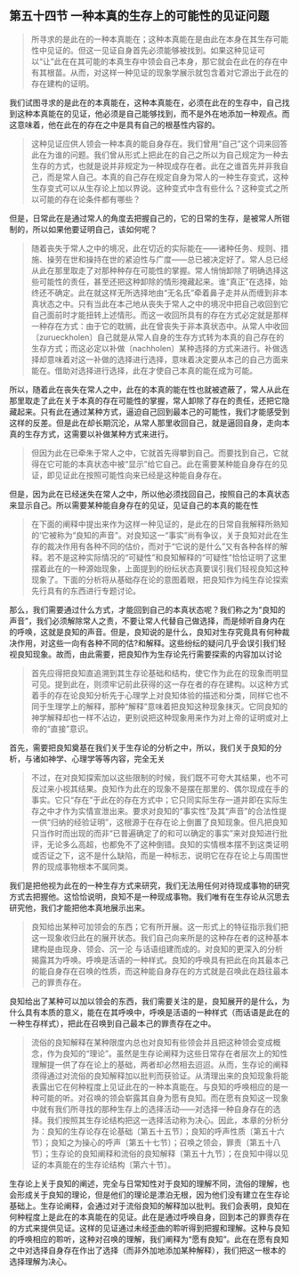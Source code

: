 <h2>第五十四节 一种本真的生存上的可能性的见证问题</h2><blockquote data-pid="TRvHXPhS">所寻求的是此在的一种本真能在；这种本真能在是由此在本身在其生存可能性中见证的。但这一见证自身首先必须能够被找到。如果这种见证可以“让”此在在其可能的本真生存中领会自己本身，那它就会在此在的存在中有其根苗。从而，对这样一种见证的现象学展示就包含着对它源出于此在的存在建构的证明。</blockquote><p data-pid="13MU33nJ">我们试图寻求的是此在的本真能在，这种本真能在，必须在此在的生存中，自己找到这种本真能在的见证，他必须是自己能够找到，而不是外在地添加一种观点。而这意味着，他在此在的存在之中是具有自己的根基性内容的。</p><blockquote data-pid="lrUxMItH">这种见证应供人领会一种本真的能自身存在。我们曾用“自己”这个词来回答此在为谁的问题。我们曾从形式上把此在的自己之所以为自己规定为一种去生存的方式，也就是说并非规定为一种现成存在者。此在之谁首先并非我自己，而是常人自己。本真的自己存在规定自身为常人的一种生存变式，这种生存变式可以从生存论上加以界说。这种变式中含有些什么？这种变式之所以可能的存在论条件都有哪些？</blockquote><p data-pid="_EGXCPfJ">但是，日常此在是通过常人的角度去把握自己的，它的日常的生存，是被常人所钳制的，所以如果他要证明自己，该如何呢？</p><blockquote data-pid="Dt2blBLo">随着丧失于常人之中的境况，此在切近的实际能在——诸种任务、规则、措施、操劳在世和操持在世的紧迫性与广度——总已被决定好了。常人总已经从此在那里取走了对那种种存在可能性的掌握。常人悄悄卸除了明确选择这些可能性的责任，甚至还把这种卸除的情形掩藏起来。谁“真正”在选择，始终还不确定。此在就这样无所选择地由“无名氏”牵着鼻子走并从而缠到非本真状态之中。只有当此在本己地从丧失于常人之中的境况中把自己收回到它自己面前时才能扭转上述情形。而这一收回所具有的存在方式必定就是那样一种存在方式：由于它的耽搁，此在曾丧失于非本真状态中。从常人中收回〔zurueckholen〕自己就是从常人自身的生存方式转为本真的自己存在的生存方式；而这必定以补做〔nachholen〕某种选择的方式来进行。补做选择却意味着对这一补做的选择进行选择，意味着决定要从本己的自己方面来能在。借助对选择进行选择，此在才使自己本真的能在成为可能。</blockquote><p data-pid="eMlrD8tu">所以，随着此在丧失在常人之中，此在的本真的能在性也就被遮蔽了，常人从此在那里取走了此在关于本真的存在可能性的掌握，常人卸除了存在的责任，还把它隐藏起来。只有此在通过某种方式，逼迫自己回到最本己的可能性，我们才能感受到这样的反差。但是此在却长期沉沦，从常人那里收回自己，就是逼回自身，走向本真的生存方式，这需要以补做某种方式来进行。</p><blockquote data-pid="ypYtDdgs">但因为此在已牵朱于常人之中，它就首先得攀到自己。而要找到自己，它就得在它可能的本真状态中被“显示”给它自己。此在需要某种能自身存在的见证，即见证此在按照可能性向来已经是这种能自身存在。</blockquote><p data-pid="4dXWNdNj">但是，因为此在已经迷失在常人之中，所以他必须找回自己，按照自己的本真状态来显示自己。所以需要某种能自身存在的见证，见证自己的本真的能在性</p><blockquote data-pid="C2EK6L7F">在下面的阐释中提出来作为这样一种见证的，是此在的日常自我解释所熟知的‘它被称为“良知的声音”。对良知这一“事实”尚有争议，关于良知对此在生存的裁决作用有各种不同的估价，而对于“它说的是什么”又有各种各样的解释。若不是这种实际情况的“可疑性”和良知解释的“可疑性”恰恰证明了这里摆着此在的一种源始现象，上面提到的纷纭状态真要误引我们轻视良知这种现象了。下面的分析将从基础存在论的意图着眼，把良知作为纯生存论探索先行具有的东西进行专题讨论。</blockquote><p data-pid="xdScL7d0">那么，我们需要通过什么方式，才能回到自己的本真状态呢？我们称之为“良知的声音”，我们必须解除常人之责，不要让常人代替自己做选择，而是倾听自身内在的呼唤，这就是良知的声音。但是，良知说的是什么，良知对生存究竟具有何种裁决作用，对这些一向有各种不同的估?和解释。这些纷纭的疑问几乎会误引我们轻视良知现象。故而，由此需要，把良知作为生存论先行需要探索的内容加以讨论</p><blockquote data-pid="_d0CUKdI">首先应得把良知直追溯到其生存论基础和结构，使它作为此在的现象而明显可见。提到此在，则须牢记前此获得的这一存在者的存在建构。以这种方式着手的存在论良知分析先于心理学上对良知体验的描述和分类，同样它也不同于生理学上的解释，那种“解释”意味着把良知这种现象抹灭。它同良知的神学解释却也一样不沾边，更别说把这种现象用来作为对上帝的证明或对上帝的“直接”意识。</blockquote><p data-pid="klF4g_y4">首先，需要把良知奠基在我们关于生存论的分析之中，所以，我们关于良知的分析，与诸如神学、心理学等等内容，完全无关</p><blockquote data-pid="KFF40EUK">不过，在对良知探索加以这些限制的时候，我们既不可夸大其结果，也不可反过来小视其结果。良知作为此在的现象不是摆在那里的、偶尔现成在手的事实。它只“存在”于此在的存在方式中；它只同实际生存一道并即在实际生存之中才作为实情宣泄出来。要求对良知的“事实性”及其“声音”的合法性提一供“归纳的经验证明”，这根源于在存在论上倒置了良知现象。但凡把良知只当作时而出现的而非“已普遍确定了的和可以确定的事实”来对良知进行批评，无论多么高超，也都免不了这种倒错。良知的实情根本摆不到这类证明或否证之下，这不是什么缺陷，而是一种标志，说明它在存在论上与周围世界的现成事物根本不属同类。</blockquote><p data-pid="lpdDwpFT">我们是把他视为此在的一种生存方式来研究，我们无法用任何对待现成事物的研究方式去把握他。这恰恰说明，良知不是一种现成事物。我们唯有在生存论从沉思去研究他，我们才能把他本真地展示出来。</p><blockquote data-pid="A62YCMGk">良知给出某种可加领会的东西；它有所开展。这一形式上的特征指示我们把这一现象收归此在的展开状态。我们自己向来所是的这种存在者的这种基本建构是由现身、领会、沉一沦 与话语组建而成的。对良知的更深入的分析揭露其为呼唤。呼唤是活语的一种样式。良知的呼唤具有把此在向其最本己的能自身存在召唤的性质，而这种能自身存在的方式就是召唤此在趋往最本己的罪责存在。</blockquote><p data-pid="i-ZYO8HZ">良知给出了某种可以加以领会的东西，我们需要关注的是，良知展开的是什么，为什么具有本质的意义，能在在其呼唤中，呼唤是活语的一种样式（而话语是此在的一种生存样式），把此在召唤到自己最本己的罪责存在之中。</p><blockquote data-pid="xswGlZOx">流俗的良知解释在某种限度内总也对良知有些领会并且把这种领会变成概念，作为良知的“理论”。虽然是生存论阐释为这些日常存在者层次上的知性理解提一供了存在论上的基础，两者却必然相去迢迢。从而，生存论的阐释须得通过对流俗的良知解释加以批判而获验证。从清理出来的良知现象将能表露出它在何种程度上见证此在的一种本真能在。与良知的呼唤相应的是一种可能的听。对召唤的领会崭露其自身为愿有良知。而在愿有良知这一现象中就有我们所寻找的那种生存上的选择活动——对选择一种自身存在的选择。我们按照其生存论结构把这一选择活动称为决心。因此，本章的分析分为：良知的生存论存在论基础〔第五十五节〕；良知的呼声性质〔第五十六节〕；良知之为操心的呼声〔第五十七节〕；召唤之领会，罪责〔第五十八节〕；生存论的良知阐释和流俗的良知解释〔第五十九节〕；在良知中得以见证的本真能在的生存论结构〔第六十节〕。</blockquote><p data-pid="QS60toJo">生存论上关于良知的阐述，完全与日常知性对于良知的理解不同，流俗的理解，也会形成关于良知的理论，但是他们的理论是漂泊无根，因为他们没有建立在生存论基础上。生存论阐释，会通过对于流俗良知的解释加以批判。我们会表明，良知在何种程度上是此在的本真能在的见证。此在是通过呼唤自身，回到本己的罪责存在的方式来提供见证。这样的见证通过未经歪曲的聆听得到把握和理解。这种与良知的呼唤相应的聆听，这种对召唤的理解，我们阐释为“愿有良知”。此在在愿有良知之中对选择自身存在作出了选择（而非外加地添加某种解释），我们把这一根本的选择理解为决心。</p><p></p><p></p>